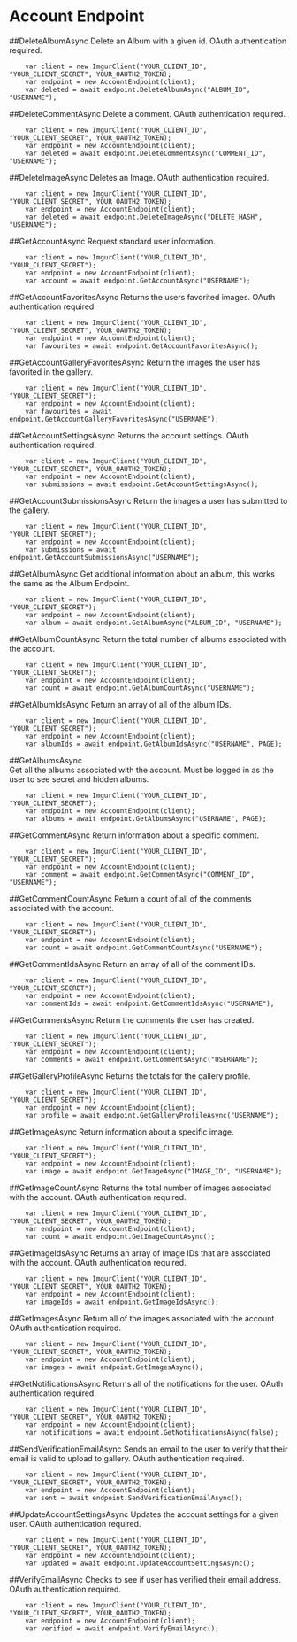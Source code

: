 # Account Endpoint

##DeleteAlbumAsync
Delete an Album with a given id. OAuth authentication required.
			
		var client = new ImgurClient("YOUR_CLIENT_ID", "YOUR_CLIENT_SECRET", YOUR_OAUTH2_TOKEN);
		var endpoint = new AccountEndpoint(client);
		var deleted = await endpoint.DeleteAlbumAsync("ALBUM_ID", "USERNAME");
	
##DeleteCommentAsync
Delete a comment. OAuth authentication required.

		var client = new ImgurClient("YOUR_CLIENT_ID", "YOUR_CLIENT_SECRET", YOUR_OAUTH2_TOKEN);
		var endpoint = new AccountEndpoint(client);
		var deleted = await endpoint.DeleteCommentAsync("COMMENT_ID", "USERNAME");

##DeleteImageAsync
Deletes an Image. OAuth authentication required.

		var client = new ImgurClient("YOUR_CLIENT_ID", "YOUR_CLIENT_SECRET", YOUR_OAUTH2_TOKEN);
		var endpoint = new AccountEndpoint(client);
		var deleted = await endpoint.DeleteImageAsync("DELETE_HASH", "USERNAME");

##GetAccountAsync
Request standard user information. 

		var client = new ImgurClient("YOUR_CLIENT_ID", "YOUR_CLIENT_SECRET");
		var endpoint = new AccountEndpoint(client);
		var account = await endpoint.GetAccountAsync("USERNAME");

##GetAccountFavoritesAsync
Returns the users favorited images. OAuth authentication required.

		var client = new ImgurClient("YOUR_CLIENT_ID", "YOUR_CLIENT_SECRET", YOUR_OAUTH2_TOKEN);
		var endpoint = new AccountEndpoint(client);
		var favourites = await endpoint.GetAccountFavoritesAsync();

##GetAccountGalleryFavoritesAsync
Return the images the user has favorited in the gallery.

		var client = new ImgurClient("YOUR_CLIENT_ID", "YOUR_CLIENT_SECRET");
		var endpoint = new AccountEndpoint(client);
		var favourites = await endpoint.GetAccountGalleryFavoritesAsync("USERNAME");

##GetAccountSettingsAsync
Returns the account settings. 
OAuth authentication required.

		var client = new ImgurClient("YOUR_CLIENT_ID", "YOUR_CLIENT_SECRET", YOUR_OAUTH2_TOKEN);
		var endpoint = new AccountEndpoint(client);
		var submissions = await endpoint.GetAccountSettingsAsync();

##GetAccountSubmissionsAsync
Return the images a user has submitted to the gallery.

		var client = new ImgurClient("YOUR_CLIENT_ID", "YOUR_CLIENT_SECRET");
		var endpoint = new AccountEndpoint(client);
		var submissions = await endpoint.GetAccountSubmissionsAsync("USERNAME");
						
##GetAlbumAsync	
Get additional information about an album, this works the same as the Album Endpoint.		
			
		var client = new ImgurClient("YOUR_CLIENT_ID", "YOUR_CLIENT_SECRET");
		var endpoint = new AccountEndpoint(client);
		var album = await endpoint.GetAlbumAsync("ALBUM_ID", "USERNAME");

##GetAlbumCountAsync
Return the total number of albums associated with the account.	
			
		var client = new ImgurClient("YOUR_CLIENT_ID", "YOUR_CLIENT_SECRET");
		var endpoint = new AccountEndpoint(client);
		var count = await endpoint.GetAlbumCountAsync("USERNAME");	
								
##GetAlbumIdsAsync
Return an array of all of the album IDs.	
			
		var client = new ImgurClient("YOUR_CLIENT_ID", "YOUR_CLIENT_SECRET");
		var endpoint = new AccountEndpoint(client);
		var albumIds = await endpoint.GetAlbumIdsAsync("USERNAME", PAGE);

##GetAlbumsAsync	
Get all the albums associated with the account. Must be logged in as the user to see secret and hidden albums.			
			
		var client = new ImgurClient("YOUR_CLIENT_ID", "YOUR_CLIENT_SECRET");
		var endpoint = new AccountEndpoint(client);
		var albums = await endpoint.GetAlbumsAsync("USERNAME", PAGE);

##GetCommentAsync
Return information about a specific comment. 

		var client = new ImgurClient("YOUR_CLIENT_ID", "YOUR_CLIENT_SECRET");
		var endpoint = new AccountEndpoint(client);
		var comment = await endpoint.GetCommentAsync("COMMENT_ID", "USERNAME");

##GetCommentCountAsync
Return a count of all of the comments associated with the account.

		var client = new ImgurClient("YOUR_CLIENT_ID", "YOUR_CLIENT_SECRET");
		var endpoint = new AccountEndpoint(client);
		var count = await endpoint.GetCommentCountAsync("USERNAME");

##GetCommentIdsAsync
Return an array of all of the comment IDs.

		var client = new ImgurClient("YOUR_CLIENT_ID", "YOUR_CLIENT_SECRET");
		var endpoint = new AccountEndpoint(client);
		var commentIds = await endpoint.GetCommentIdsAsync("USERNAME");

##GetCommentsAsync
Return the comments the user has created.
			
		var client = new ImgurClient("YOUR_CLIENT_ID", "YOUR_CLIENT_SECRET");
		var endpoint = new AccountEndpoint(client);
		var comments = await endpoint.GetCommentsAsync("USERNAME");

##GetGalleryProfileAsync
Returns the totals for the gallery profile.

		var client = new ImgurClient("YOUR_CLIENT_ID", "YOUR_CLIENT_SECRET");
		var endpoint = new AccountEndpoint(client);
		var profile = await endpoint.GetGalleryProfileAsync("USERNAME");

##GetImageAsync
Return information about a specific image.

		var client = new ImgurClient("YOUR_CLIENT_ID", "YOUR_CLIENT_SECRET");
		var endpoint = new AccountEndpoint(client);
		var image = await endpoint.GetImageAsync("IMAGE_ID", "USERNAME");

##GetImageCountAsync
Returns the total number of images associated with the account. OAuth authentication required.

		var client = new ImgurClient("YOUR_CLIENT_ID", "YOUR_CLIENT_SECRET", YOUR_OAUTH2_TOKEN);
		var endpoint = new AccountEndpoint(client);
		var count = await endpoint.GetImageCountAsync();

##GetImageIdsAsync
Returns an array of Image IDs that are associated with the account. OAuth authentication required.

		var client = new ImgurClient("YOUR_CLIENT_ID", "YOUR_CLIENT_SECRET", YOUR_OAUTH2_TOKEN);
		var endpoint = new AccountEndpoint(client);
		var imageIds = await endpoint.GetImageIdsAsync();
			
##GetImagesAsync
Return all of the images associated with the account. OAuth authentication required.

		var client = new ImgurClient("YOUR_CLIENT_ID", "YOUR_CLIENT_SECRET", YOUR_OAUTH2_TOKEN);
		var endpoint = new AccountEndpoint(client);
		var images = await endpoint.GetImagesAsync();

##GetNotificationsAsync
Returns all of the notifications for the user. OAuth authentication required.

		var client = new ImgurClient("YOUR_CLIENT_ID", "YOUR_CLIENT_SECRET", YOUR_OAUTH2_TOKEN);
		var endpoint = new AccountEndpoint(client);
		var notifications = await endpoint.GetNotificationsAsync(false);

##SendVerificationEmailAsync
Sends an email to the user to verify that their email is valid to upload to gallery. OAuth authentication required.

		var client = new ImgurClient("YOUR_CLIENT_ID", "YOUR_CLIENT_SECRET", YOUR_OAUTH2_TOKEN);
		var endpoint = new AccountEndpoint(client);
		var sent = await endpoint.SendVerificationEmailAsync();

##UpdateAccountSettingsAsync
Updates the account settings for a given user. OAuth authentication required.

		var client = new ImgurClient("YOUR_CLIENT_ID", "YOUR_CLIENT_SECRET", YOUR_OAUTH2_TOKEN);
		var endpoint = new AccountEndpoint(client);
		var updated = await endpoint.UpdateAccountSettingsAsync();

##VerifyEmailAsync
Checks to see if user has verified their email address. OAuth authentication required.

		var client = new ImgurClient("YOUR_CLIENT_ID", "YOUR_CLIENT_SECRET", YOUR_OAUTH2_TOKEN);
		var endpoint = new AccountEndpoint(client);
		var verified = await endpoint.VerifyEmailAsync();